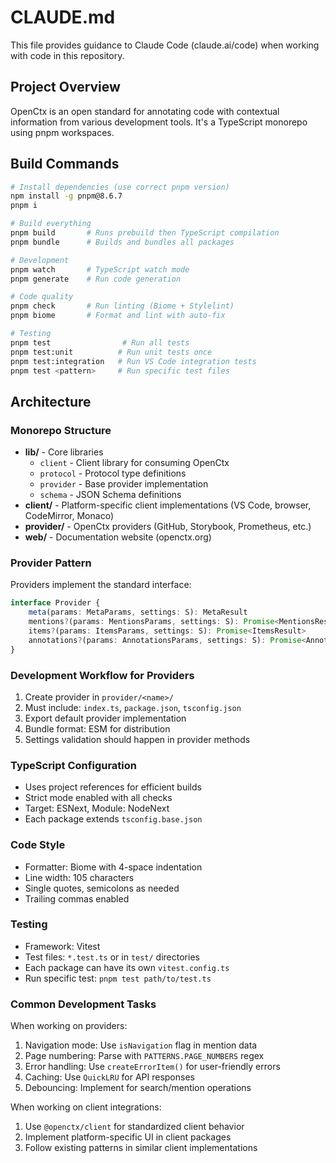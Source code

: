 # CLAUDE.md

This file provides guidance to Claude Code (claude.ai/code) when working with code in this repository.

## Project Overview

OpenCtx is an open standard for annotating code with contextual information from various development tools. It's a TypeScript monorepo using pnpm workspaces.

## Build Commands

```bash
# Install dependencies (use correct pnpm version)
npm install -g pnpm@8.6.7
pnpm i

# Build everything
pnpm build       # Runs prebuild then TypeScript compilation
pnpm bundle      # Builds and bundles all packages

# Development
pnpm watch       # TypeScript watch mode
pnpm generate    # Run code generation

# Code quality
pnpm check       # Run linting (Biome + Stylelint)
pnpm biome       # Format and lint with auto-fix

# Testing
pnpm test                # Run all tests
pnpm test:unit          # Run unit tests once
pnpm test:integration   # Run VS Code integration tests
pnpm test <pattern>     # Run specific test files
```

## Architecture

### Monorepo Structure
- **lib/** - Core libraries
  - `client` - Client library for consuming OpenCtx
  - `protocol` - Protocol type definitions
  - `provider` - Base provider implementation
  - `schema` - JSON Schema definitions
- **client/** - Platform-specific client implementations (VS Code, browser, CodeMirror, Monaco)
- **provider/** - OpenCtx providers (GitHub, Storybook, Prometheus, etc.)
- **web/** - Documentation website (openctx.org)

### Provider Pattern
Providers implement the standard interface:
```typescript
interface Provider {
    meta(params: MetaParams, settings: S): MetaResult
    mentions?(params: MentionsParams, settings: S): Promise<MentionsResult>
    items?(params: ItemsParams, settings: S): Promise<ItemsResult>
    annotations?(params: AnnotationsParams, settings: S): Promise<AnnotationsResult>
}
```

### Development Workflow for Providers
1. Create provider in `provider/<name>/`
2. Must include: `index.ts`, `package.json`, `tsconfig.json`
3. Export default provider implementation
4. Bundle format: ESM for distribution
5. Settings validation should happen in provider methods

### TypeScript Configuration
- Uses project references for efficient builds
- Strict mode enabled with all checks
- Target: ESNext, Module: NodeNext
- Each package extends `tsconfig.base.json`

### Code Style
- Formatter: Biome with 4-space indentation
- Line width: 105 characters
- Single quotes, semicolons as needed
- Trailing commas enabled

### Testing
- Framework: Vitest
- Test files: `*.test.ts` or in `test/` directories
- Each package can have its own `vitest.config.ts`
- Run specific test: `pnpm test path/to/test.ts`

### Common Development Tasks

When working on providers:
1. Navigation mode: Use `isNavigation` flag in mention data
2. Page numbering: Parse with `PATTERNS.PAGE_NUMBERS` regex
3. Error handling: Use `createErrorItem()` for user-friendly errors
4. Caching: Use `QuickLRU` for API responses
5. Debouncing: Implement for search/mention operations

When working on client integrations:
1. Use `@openctx/client` for standardized client behavior
2. Implement platform-specific UI in client packages
3. Follow existing patterns in similar client implementations